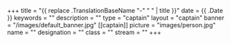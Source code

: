 +++
title =  "{{ replace .TranslationBaseName "-" " " | title }}"
date = {{ .Date }}
keywords = ""
description = ""
type = "captain"
layout = "captain"
banner = "/images/default_banner.jpg"
[[captain]]
    picture = "images/person.jpg"
    name = ""
    designation = ""
    class = ""
    stream = ""
+++

